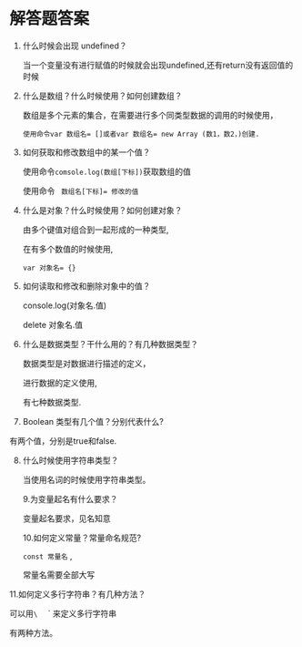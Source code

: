 # 解答题答案

1. 什么时候会出现 undefined？

   当一个变量没有进行赋值的时候就会出现undefined,还有return没有返回值的时候

2. 什么是数组？什么时候使用？如何创建数组？

   数组是多个元素的集合，在需要进行多个同类型数据的调用的时候使用，

   `使用命令var 数组名= []或者var 数组名= new Array (数1，数2，)创建. `

3. 如何获取和修改数组中的某一个值？

   使用命令`comsole.log(数组[下标])`获取数组的值

   使用命令 ` 数组名[下标]= 修改的值`

4. 什么是对象？什么时候使用？如何创建对象？

   由多个键值对组合到一起形成的一种类型,

   在有多个数值的时候使用,

   `var 对象名= {}`

5. 如何读取和修改和删除对象中的值？

   console.log(对象名.值)

   delete 对象名.值

6. 什么是数据类型？干什么用的？有几种数据类型？

   数据类型是对数据进行描述的定义，

   进行数据的定义使用,

   有七种数据类型.

7. Boolean 类型有几个值？分别代表什么?

有两个值，分别是true和false.

8. 什么时候使用字符串类型？

   当使用名词的时候使用字符串类型。

   9.为变量起名有什么要求？

   变量起名要求，见名知意

   10.如何定义常量？常量命名规范?

   `const 常量名`	,

   常量名需要全部大写	

11.如何定义多行字符串？有几种方法？

可以用`\  ` ` 来定义多行字符串

有两种方法。



